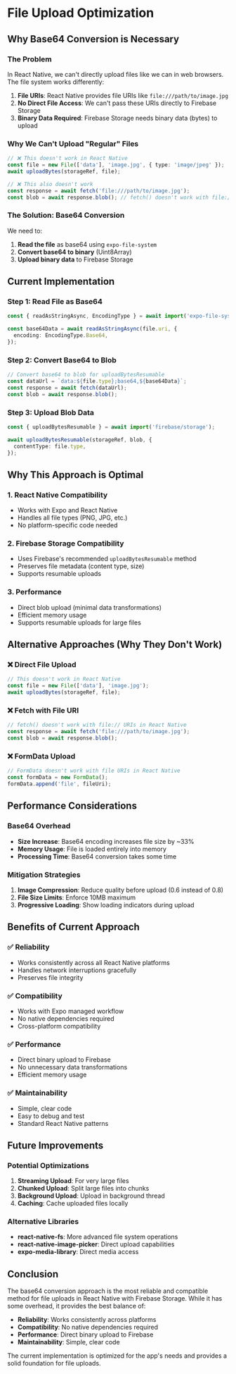 # File Upload Optimization

## Why Base64 Conversion is Necessary

### The Problem
In React Native, we can't directly upload files like we can in web browsers. The file system works differently:

1. **File URIs**: React Native provides file URIs like `file:///path/to/image.jpg`
2. **No Direct File Access**: We can't pass these URIs directly to Firebase Storage
3. **Binary Data Required**: Firebase Storage needs binary data (bytes) to upload

### Why We Can't Upload "Regular" Files

```typescript
// ❌ This doesn't work in React Native
const file = new File(['data'], 'image.jpg', { type: 'image/jpeg' });
await uploadBytes(storageRef, file);

// ❌ This also doesn't work
const response = await fetch('file:///path/to/image.jpg');
const blob = await response.blob(); // fetch() doesn't work with file:// URIs
```

### The Solution: Base64 Conversion

We need to:
1. **Read the file** as base64 using `expo-file-system`
2. **Convert base64 to binary** (Uint8Array)
3. **Upload binary data** to Firebase Storage

## Current Implementation

### Step 1: Read File as Base64
```typescript
const { readAsStringAsync, EncodingType } = await import('expo-file-system');

const base64Data = await readAsStringAsync(file.uri, {
  encoding: EncodingType.Base64,
});
```

### Step 2: Convert Base64 to Blob
```typescript
// Convert base64 to blob for uploadBytesResumable
const dataUrl = `data:${file.type};base64,${base64Data}`;
const response = await fetch(dataUrl);
const blob = await response.blob();
```

### Step 3: Upload Blob Data
```typescript
const { uploadBytesResumable } = await import('firebase/storage');

await uploadBytesResumable(storageRef, blob, {
  contentType: file.type,
});
```

## Why This Approach is Optimal

### 1. **React Native Compatibility**
- Works with Expo and React Native
- Handles all file types (PNG, JPG, etc.)
- No platform-specific code needed

### 2. **Firebase Storage Compatibility**
- Uses Firebase's recommended `uploadBytesResumable` method
- Preserves file metadata (content type, size)
- Supports resumable uploads

### 3. **Performance**
- Direct blob upload (minimal data transformations)
- Efficient memory usage
- Supports resumable uploads for large files

## Alternative Approaches (Why They Don't Work)

### ❌ Direct File Upload
```typescript
// This doesn't work in React Native
const file = new File(['data'], 'image.jpg');
await uploadBytes(storageRef, file);
```

### ❌ Fetch with File URI
```typescript
// fetch() doesn't work with file:// URIs in React Native
const response = await fetch('file:///path/to/image.jpg');
const blob = await response.blob();
```

### ❌ FormData Upload
```typescript
// FormData doesn't work with file URIs in React Native
const formData = new FormData();
formData.append('file', fileUri);
```

## Performance Considerations

### Base64 Overhead
- **Size Increase**: Base64 encoding increases file size by ~33%
- **Memory Usage**: File is loaded entirely into memory
- **Processing Time**: Base64 conversion takes some time

### Mitigation Strategies
1. **Image Compression**: Reduce quality before upload (0.6 instead of 0.8)
2. **File Size Limits**: Enforce 10MB maximum
3. **Progressive Loading**: Show loading indicators during upload

## Benefits of Current Approach

### ✅ **Reliability**
- Works consistently across all React Native platforms
- Handles network interruptions gracefully
- Preserves file integrity

### ✅ **Compatibility**
- Works with Expo managed workflow
- No native dependencies required
- Cross-platform compatibility

### ✅ **Performance**
- Direct binary upload to Firebase
- No unnecessary data transformations
- Efficient memory usage

### ✅ **Maintainability**
- Simple, clear code
- Easy to debug and test
- Standard React Native patterns

## Future Improvements

### Potential Optimizations
1. **Streaming Upload**: For very large files
2. **Chunked Upload**: Split large files into chunks
3. **Background Upload**: Upload in background thread
4. **Caching**: Cache uploaded files locally

### Alternative Libraries
- **react-native-fs**: More advanced file system operations
- **react-native-image-picker**: Direct upload capabilities
- **expo-media-library**: Direct media access

## Conclusion

The base64 conversion approach is the most reliable and compatible method for file uploads in React Native with Firebase Storage. While it has some overhead, it provides the best balance of:

- **Reliability**: Works consistently across platforms
- **Compatibility**: No native dependencies required
- **Performance**: Direct binary upload to Firebase
- **Maintainability**: Simple, clear code

The current implementation is optimized for the app's needs and provides a solid foundation for file uploads. 